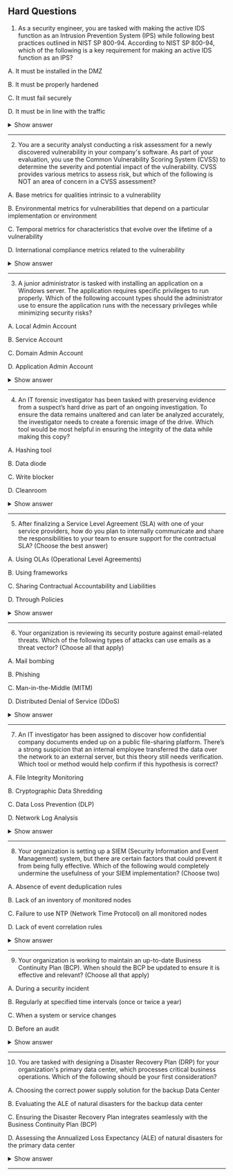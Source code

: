 ## Hard Questions ##

1. As a security engineer, you are tasked with making the active IDS function as an Intrusion Prevention System (IPS) while following best practices outlined in NIST SP 800-94. According to NIST SP 800-94, which of the following is a key requirement for making an active IDS function as an IPS?

A. It must be installed in the DMZ

B. It must be properly hardened

C. It must fail securely

D. It must be in line with the traffic

<details> <summary>Show answer</summary>

✅ Correct Answer: D. It must be in line with the traffic

An IDS can act as an IPS only if it is placed in-line with network traffic, allowing it to actively block or modify packets in real time. According to NIST SP 800-94, in-line placement is the defining requirement that transforms a passive detection system into an active prevention system.

IDS vs. IPS Placement:

IDS → Out-of-band (monitors traffic passively)

IPS → In-line (analyzes and blocks malicious traffic immediately)

Incorrect Answers:

❌ A. It must be installed in the DMZ
Placement in the DMZ may enhance protection for public-facing systems, but it is not required for IDS-to-IPS conversion.

❌ B. It must be properly hardened
Hardening improves overall system security but does not determine IDS or IPS functionality.

❌ C. It must fail securely
Fail-secure mechanisms (fail-open or fail-closed) improve resilience but are not the key factor in enabling IPS behavior.

</details>

---

2. You are a security analyst conducting a risk assessment for a newly discovered vulnerability in your company's software. As part of your evaluation, you use the Common Vulnerability Scoring System (CVSS) to determine the severity and potential impact of the vulnerability. CVSS provides various metrics to assess risk, but which of the following is NOT an area of concern in a CVSS assessment?

A. Base metrics for qualities intrinsic to a vulnerability

B. Environmental metrics for vulnerabilities that depend on a particular implementation or environment

C. Temporal metrics for characteristics that evolve over the lifetime of a vulnerability

D. International compliance metrics related to the vulnerability

<details> <summary>Show answer</summary>

✅ Correct Answer: D. International compliance metrics related to the vulnerability

Explanation:
CVSS does not evaluate compliance or regulatory factors. It focuses purely on the technical severity of a vulnerability, not on whether an organization meets international standards like GDPR, ISO 27001, or NIST.

CVSS Metric Groups:

Base Metrics: Intrinsic properties of a vulnerability (e.g., exploitability, impact).

Temporal Metrics: Factors that change over time (e.g., exploit availability, patch maturity).

Environmental Metrics: Contextual adjustments for a specific organization (e.g., existing controls, asset value).

Incorrect Answers:
❌ A. Base metrics — Measure inherent characteristics of a vulnerability.
❌ B. Environmental metrics — Adapt severity based on local conditions.
❌ C. Temporal metrics — Reflect time-dependent characteristics like available exploits.

</details>

---

3. A junior administrator is tasked with installing an application on a Windows server. The application requires specific privileges to run properly. Which of the following account types should the administrator use to ensure the application runs with the necessary privileges while minimizing security risks?

A. Local Admin Account

B. Service Account

C. Domain Admin Account

D. Application Admin Account

<details> <summary>Show answer</summary>

Correct Answer:

✅ B. Service Account

Explanation:
Service accounts are designed to run applications or services with the minimal privileges needed to access required system resources. This approach limits security risks while ensuring the application functions properly.

Incorrect Answers:

❌ A. Local Admin Account:
Provides broad privileges on a single machine, which is over-privileged and increases security risks.

❌ C. Domain Admin Account:
Has unrestricted domain-wide privileges, making it unsuitable and risky for running an application.

❌ D. Application Admin Account:
A less clearly defined term and may not be set up with proper limited privileges, making it a less reliable choice.

</details>

---

4. An IT forensic investigator has been tasked with preserving evidence from a suspect’s hard drive as part of an ongoing investigation. To ensure the data remains unaltered and can later be analyzed accurately, the investigator needs to create a forensic image of the drive. Which tool would be most helpful in ensuring the integrity of the data while making this copy?

A. Hashing tool

B. Data diode

C. Write blocker

D. Cleanroom

<details> <summary>Show answer</summary>

Correct Answer:

✅ C. Write blocker

Explanation:
A write blocker allows data to be read from a storage device without risking any modifications. This ensures the original evidence remains unaltered during forensic imaging, preserving its integrity for later analysis.

Incorrect Answers:

❌ A. Hashing tool:
Used to verify data integrity by generating hash values, but does not prevent changes during imaging.

❌ D. Cleanroom:
A controlled environment for physical repairs on damaged drives, not necessary for imaging functional drives.

❌ B. Data diode:
A one-way data transfer device used in secure environments, unrelated to forensic imaging.

</details>

---

5. After finalizing a Service Level Agreement (SLA) with one of your service providers, how do you plan to internally communicate and share the responsibilities to your team to ensure support for the contractual SLA? (Choose the best answer)

A. Using OLAs (Operational Level Agreements)

B. Using frameworks

C. Sharing Contractual Accountability and Liabilities

D. Through Policies

<details> <summary>Show answer</summary>

Correct Answer:

✅ A. Using OLAs (Operational Level Agreements)

Explanation:
OLAs are internal agreements that define operational responsibilities and relationships between teams. They help translate SLA requirements into clear, actionable tasks within the organization, ensuring smooth delivery and accountability.

Incorrect Answers:

❌ B. Using frameworks:
Too broad and nonspecific for communicating immediate team responsibilities related to SLAs.

❌ C. Sharing Contractual Accountability and Liabilities:
Important at a higher organizational level but lacks detailed operational guidance for daily team activities.

❌ D. Through Policies:
Policies provide high-level guidelines but usually don’t cover the specific, detailed responsibilities needed for SLA support.

</details>

---

6. Your organization is reviewing its security posture against email-related threats. Which of the following types of attacks can use emails as a threat vector? (Choose all that apply)

A. Mail bombing

B. Phishing

C. Man-in-the-Middle (MITM)

D. Distributed Denial of Service (DDoS)

<details> <summary>Show answer</summary>

Correct Answers:

✅ A. Mail bombing
✅ B. Phishing
✅ C. Man-in-the-Middle (MITM)
✅ D. Distributed Denial of Service (DDoS)

Explanation:

Phishing: Fraudulent emails deceive recipients into revealing sensitive information or executing malicious actions.

Mail bombing: Flooding an email server or recipient with excessive emails, causing disruption or denial of service.

Man-in-the-Middle (MITM): Emails can be used to trick users into connecting to malicious networks or reveal credentials; unencrypted emails can be intercepted or altered.

Distributed Denial of Service (DDoS): Malicious emails can distribute malware that enlists devices into botnets, which then perform DDoS attacks.

</details>

---

7. An IT investigator has been assigned to discover how confidential company documents ended up on a public file-sharing platform. There’s a strong suspicion that an internal employee transferred the data over the network to an external server, but this theory still needs verification. Which tool or method would help confirm if this hypothesis is correct?

A. File Integrity Monitoring

B. Cryptographic Data Shredding

C. Data Loss Prevention (DLP)

D. Network Log Analysis

<details> <summary>Show answer</summary>

Correct Answers:

✅ C. Data Loss Prevention (DLP)
✅ D. Network Log Analysis

Explanation:

Data Loss Prevention (DLP): Specifically designed to monitor and control sensitive data movement, DLP tools can detect and alert on unauthorized transfers to external servers, helping confirm insider exfiltration attempts.

Network Log Analysis: By examining network traffic logs, investigators can identify suspicious transmissions to external or unauthorized servers, correlating timing and destinations to the suspected data leak.

Incorrect Answers:
❌ Cryptographic Data Shredding: This securely deletes data but does not provide monitoring or detection capabilities for data exfiltration.
❌ File Integrity Monitoring (FIM): Focuses on detecting unauthorized file changes, not tracking file transfers or movement, thus less useful for confirming data exfiltration events.

</details>

---

8. Your organization is setting up a SIEM (Security Information and Event Management) system, but there are certain factors that could prevent it from being fully effective. Which of the following would completely undermine the usefulness of your SIEM implementation? (Choose two)

A. Absence of event deduplication rules

B. Lack of an inventory of monitored nodes

C. Failure to use NTP (Network Time Protocol) on all monitored nodes

D. Lack of event correlation rules

<details> <summary>Show answer</summary>

Correct Answers:

✅ B. Lack of an inventory of monitored nodes
✅ C. Failure to use NTP (Network Time Protocol) on all monitored nodes

Explanation:

Without a complete and accurate inventory of all monitored nodes, the SIEM cannot collect logs from all critical systems, leaving blind spots in monitoring and missing potential security incidents.

Without NTP to synchronize time across devices, event timestamps will be inconsistent, making correlation and incident investigation unreliable or impossible.

Incorrect Answers:

❌ A. Absence of event deduplication rules: While deduplication improves efficiency by reducing noise, its absence does not completely negate SIEM functionality. The SIEM can still collect and process events, though it may be noisier.

❌ D. Lack of event correlation rules: Correlation rules enhance detection by linking related events, but their absence reduces effectiveness rather than nullifying SIEM functionality. Basic logging and alerting can still occur.

</details>

---

9. Your organization is working to maintain an up-to-date Business Continuity Plan (BCP). When should the BCP be updated to ensure it is effective and relevant? (Choose all that apply)

A. During a security incident

B. Regularly at specified time intervals (once or twice a year)

C. When a system or service changes

D. Before an audit

<details> <summary>Show answer</summary>

Correct Answers:

✅ B. Regularly at specified time intervals (once or twice a year)
✅ C. When a system or service changes

Explanation:

Regular updates ensure the BCP stays current with organizational changes and emerging risks, maintaining its effectiveness over time.

Any significant changes in systems or services can impact business operations and recovery strategies, so the BCP must reflect these updates to remain accurate.

Incorrect Answers:

❌ D. Before an audit
While it’s good to have the BCP updated before audits, relying solely on audits to update the plan means it may be outdated during normal operations. Continuous maintenance is better.

❌ A. During a security incident
Updating the BCP during an incident distracts from response efforts. Instead, update the plan after resolution and review lessons learned to improve it.

</details>

---

10. You are tasked with designing a Disaster Recovery Plan (DRP) for your organization's primary data center, which processes critical business operations. Which of the following should be your first consideration?

A. Choosing the correct power supply solution for the backup Data Center

B. Evaluating the ALE of natural disasters for the backup data center

C. Ensuring the Disaster Recovery Plan integrates seamlessly with the Business Continuity Plan (BCP)

D. Assessing the Annualized Loss Expectancy (ALE) of natural disasters for the primary data center

<details> <summary>Show answer</summary>

Correct Answer:

✅ B. Evaluating the ALE of natural disasters for the backup data center

Explanation:
Annualized Loss Expectancy (ALE) measures the expected financial loss due to specific risks over a year. When designing a DRP, it’s critical to first evaluate the risks to the backup data center since the DRP’s success depends on having a resilient secondary site. Understanding the backup site’s exposure to natural disasters helps ensure it can reliably restore operations during an incident.

Incorrect Answers:

❌ A. Choosing the correct power supply solution for the backup data center:
Power supply is important but is an implementation detail that comes after risk evaluation. You must first select and assess the backup site’s risk before addressing infrastructure components like power.

❌ D. Assessing the ALE of natural disasters for the primary data center:
While useful for overall risk understanding, the DRP focuses on recovery capabilities via the backup site. The ALE of the primary site is less relevant to DRP design than the backup site’s resilience.

❌ C. Ensuring the Disaster Recovery Plan integrates seamlessly with the Business Continuity Plan (BCP):
Integration is important but only after ensuring the backup site is capable. Without a reliable backup data center, integration with BCP won’t be effective.

</details>

---
